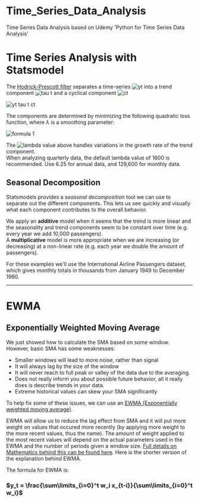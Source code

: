 # Time_Series_Data_Analysis
Time Series Data Analysis based on Udemy 'Python for Time Series Data Analysis'

# Time Series Analysis with Statsmodel
The <a href='https://en.wikipedia.org/wiki/Hodrick%E2%80%93Prescott_filter'>Hodrick-Prescott filter</a> separates a time-series  ![yt](https://user-images.githubusercontent.com/60414972/107868028-e2f02880-6ec3-11eb-996d-bce1999c7238.jpg) into a trend component ![tau t](https://user-images.githubusercontent.com/60414972/107868035-f602f880-6ec3-11eb-8500-efaa79bc7990.jpg) and a cyclical component ![ct](https://user-images.githubusercontent.com/60414972/107868037-f7ccbc00-6ec3-11eb-8e4d-7621c12ef5ed.jpg)

![yt tau t ct](https://user-images.githubusercontent.com/60414972/107868049-1632b780-6ec4-11eb-8121-7364b0d9480f.jpg)

The components are determined by minimizing the following quadratic loss function, where $\lambda$ is a smoothing parameter:

![formula 1](https://user-images.githubusercontent.com/60414972/107868053-2480d380-6ec4-11eb-9b34-cb05dd4e6416.jpg)


The ![lambda](https://user-images.githubusercontent.com/60414972/107868058-2a76b480-6ec4-11eb-92ea-4445d4ada39b.jpg) value above handles variations in the growth rate of the trend component.<br>When analyzing quarterly data, the default lambda value of 1600 is recommended. Use 6.25 for annual data, and 129,600 for monthly data.

## Seasonal Decomposition
Statsmodels provides a <em>seasonal decomposition</em> tool we can use to separate out the different components. This lets us see quickly and visually what each component contributes to the overall behavior.


We apply an <strong>additive</strong> model when it seems that the trend is more linear and the seasonality and trend components seem to be constant over time (e.g. every year we add 10,000 passengers).<br>
A <strong>multiplicative</strong> model is more appropriate when we are increasing (or decreasing) at a non-linear rate (e.g. each year we double the amount of passengers).

For these examples we'll use the International Airline Passengers dataset, which gives monthly totals in thousands from January 1949 to December 1960.

___
# EWMA
## Exponentially Weighted Moving Average 

We just showed how to calculate the SMA based on some window. However, basic SMA has some weaknesses:
* Smaller windows will lead to more noise, rather than signal
* It will always lag by the size of the window
* It will never reach to full peak or valley of the data due to the averaging.
* Does not really inform you about possible future behavior, all it really does is describe trends in your data.
* Extreme historical values can skew your SMA significantly

To help fix some of these issues, we can use an <a href='https://en.wikipedia.org/wiki/Exponential_smoothing'>EWMA (Exponentially weighted moving average)</a>.

EWMA will allow us to reduce the lag effect from SMA and it will put more weight on values that occured more recently (by applying more weight to the more recent values, thus the name). The amount of weight applied to the most recent values will depend on the actual parameters used in the EWMA and the number of periods given a window size.
[Full details on Mathematics behind this can be found here](http://pandas.pydata.org/pandas-docs/stable/user_guide/computation.html#exponentially-weighted-windows).
Here is the shorter version of the explanation behind EWMA.

The formula for EWMA is:
### $y_t =   \frac{\sum\limits_{i=0}^t w_i x_{t-i}}{\sum\limits_{i=0}^t w_i}$
